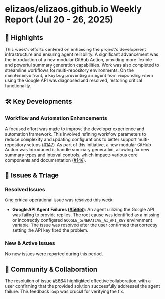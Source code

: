 # elizaos/elizaos.github.io Weekly Report (Jul 20 - 26, 2025)

## 🚀 Highlights
This week's efforts centered on enhancing the project's development infrastructure and ensuring agent reliability. A significant advancement was the introduction of a new modular GitHub Action, providing more flexible and powerful summary generation capabilities. Work was also completed to streamline workflows for multi-repository environments. On the maintenance front, a key bug preventing an agent from responding when using the Google API was diagnosed and resolved, restoring critical functionality.

## 🛠️ Key Developments
### Workflow and Automation Enhancements
A focused effort was made to improve the developer experience and automation framework. This involved refining workflow parameters to reduce complexity and updating configurations to better support multi-repository setups ([#147](https://github.com/elizaos/elizaos.github.io/pull/147)). As part of this initiative, a new modular GitHub Action was introduced to handle summary generation, allowing for new summary types and interval controls, which impacts various core components and documentation ([#146](https://github.com/elizaos/elizaos.github.io/pull/146)).

## 🐛 Issues & Triage
### Resolved Issues
One critical operational issue was resolved this week:
- **Google API Agent Failures ([#5664](https://github.com/elizaos/elizaos.github.io/issues/5664))**: An agent utilizing the Google API was failing to provide replies. The root cause was identified as a missing or incorrectly configured `GOOGLE_GENERATIVE_AI_API_KEY` environment variable. The issue was resolved after the user confirmed that correctly setting the API key fixed the problem.

### New & Active Issues
No new issues were reported during this period.

## 💬 Community & Collaboration
The resolution of issue [#5664](https://github.com/elizaos/elizaos.github.io/issues/5664) highlighted effective collaboration, with a user confirming that the provided solution successfully addressed the agent failure. This feedback loop was crucial for verifying the fix.